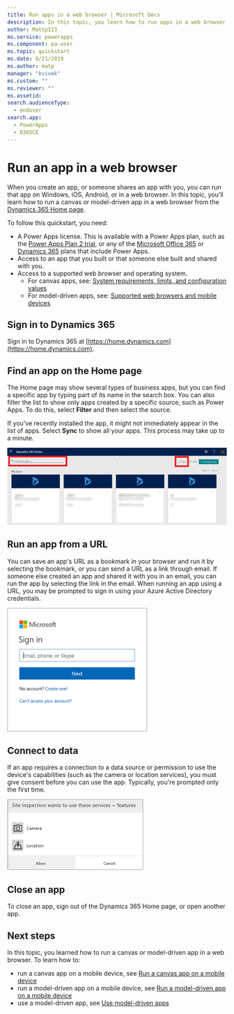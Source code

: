 ```yaml
---
title: Run apps in a web browser | Microsoft Docs
description: In this topic, you learn how to run apps in a web browser
author: Mattp123
ms.service: powerapps
ms.component: pa-user
ms.topic: quickstart
ms.date: 8/21/2019
ms.author: matp
manager: "kvivek"
ms.custom: ""
ms.reviewer: ""
ms.assetid: 
search.audienceType: 
  - enduser
search.app: 
  - PowerApps
  - D365CE
---
```


# Run an app in a web browser
When you create an app, or someone shares an app with you, you can run that app on Windows, iOS, Android, or in a web browser. In this topic, you'll learn how to run a canvas or model-driven app in a web browser from the [Dynamics 365 Home page](https://home.dynamics.com).

To follow this quickstart, you need:
- A Power Apps license. This is available with a Power Apps plan, such as the [Power Apps Plan 2 trial](https://docs.microsoft.com/powerapps/maker/signup-for-powerapps), or any of the [Microsoft Office 365](https://signup.microsoft.com/Signup?OfferId=467eab54-127b-42d3-b046-3844b860bebf&dl=O365_BUSINESS_PREMIUM&ali=1) or [Dynamics 365](https://dynamics.microsoft.com/pricing/) plans that include Power Apps. 
- Access to an app that you built or that someone else built and shared with you.
- Access to a supported web browser and operating system.
   - For canvas apps, see: [System requirements, limits, and configuration values](../maker/canvas-apps/limits-and-config.md)
   - For model-driven apps, see: [Supported web browsers and mobile devices](https://docs.microsoft.com/dynamics365/customer-engagement/admin/supported-web-browsers-and-mobile-devices)


## Sign in to Dynamics 365
Sign in to Dynamics 365 at [https://home.dynamics.com](https://home.dynamics.com).

## Find an app on the Home page
The Home page may show several types of business apps, but you can find a specific app by typing part of its name in the search box. You can also filter the list to show only apps created by a specific source, such as Power Apps. To do this, select **Filter** and then select the source.

If you've recently installed the app, it might not immediately appear in the list of apps. Select **Sync** to show all your apps. This process may take up to a minute.

![](./media/run-app-browser/dynamics-365-home.png)


## Run an app from a URL
You can save an app's URL as a bookmark in your browser and run it by selecting the bookmark, or you can send a URL as a link through email. If someone else created an app and shared it with you in an email, you can run the app by selecting the link in the email. When running an app using a URL, you may be prompted to sign in using your Azure Active Directory credentials.

![](./media/run-app-browser/web-login.png)

## Connect to data
If an app requires a connection to a data source or permission to use the device's capabilities (such as the camera or location services), you must give consent before you can use the app. Typically, you're prompted only the first time.

![Connection](./media/run-app-browser/app-connection.png)

## Close an app
To close an app, sign out of the Dynamics 365 Home page, or open another app.

## Next steps
In this topic, you learned how to run a canvas or model-driven app in a web browser. To learn how to:
- run a canvas app on a mobile device, see [Run a canvas app on a mobile device](run-app-client.md)
- run a model-driven app on a mobile device, see [Run a model-driven app on a mobile device](run-app-client-model-driven.md)
- use a model-driven app, see [Use model-driven apps](use-model-driven-apps.md)

